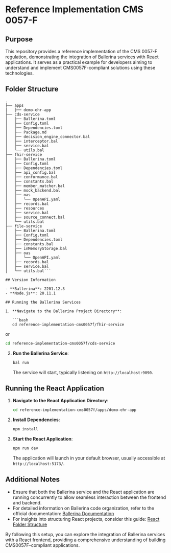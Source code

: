 # Reference Implementation CMS 0057-F

## Purpose

This repository provides a reference implementation of the CMS 0057-F regulation, demonstrating the integration of Ballerina services with React applications. It serves as a practical example for developers aiming to understand and implement CMS0057F-compliant solutions using these technologies.

## Folder Structure

```
.
├── apps
|   ├── demo-ehr-app
├── cds-service
│   ├── Ballerina.toml
│   ├── Config.toml
│   ├── Dependencies.toml
│   ├── Package.md
│   ├── decision_engine_connector.bal
│   ├── interceptor.bal
│   ├── service.bal
│   └── utils.bal
├── fhir-service
│   ├── Ballerina.toml
│   ├── Config.toml
│   ├── Dependencies.toml
│   ├── api_config.bal
│   ├── conformance.bal
│   ├── constants.bal
│   ├── member_matcher.bal
│   ├── mock_backend.bal
│   ├── oas
│   │   └── OpenAPI.yaml
│   ├── records.bal
│   ├── resources
│   ├── service.bal
│   ├── source_connect.bal
│   └── utils.bal
├── file-service
│   ├── Ballerina.toml
│   ├── Config.toml
│   ├── Dependencies.toml
│   ├── constants.bal
│   ├── inMemoryStorage.bal
│   ├── oas
│   │   └── OpenAPI.yaml
│   ├── records.bal
│   ├── service.bal
│   └── utils.bal```

## Version Information

- **Ballerina**: 2201.12.3
- **Node.js**: 20.11.1

## Running the Ballerina Services

1. **Navigate to the Ballerina Project Directory**:

   ```bash
   cd reference-implementation-cms0057f/fhir-service
   ```

   or

   ```bash
   cd reference-implementation-cms0057f/cds-service
   ```

2. **Run the Ballerina Service**:

   ```bash
   bal run
   ```

   The service will start, typically listening on `http://localhost:9090`.

## Running the React Application

1. **Navigate to the React Application Directory**:

   ```bash
   cd reference-implementation-cms0057f/apps/demo-ehr-app
   ```

2. **Install Dependencies**:

   ```bash
   npm install
   ```

3. **Start the React Application**:

   ```bash
   npm run dev
   ```

   The application will launch in your default browser, usually accessible at `http://localhost:5173/`.

## Additional Notes

- Ensure that both the Ballerina service and the React application are running concurrently to allow seamless interaction between the frontend and backend.
- For detailed information on Ballerina code organization, refer to the official documentation: [Ballerina Documentation](https://ballerina.io/learn/organize-ballerina-code/)
- For insights into structuring React projects, consider this guide: [React Folder Structure](https://blog.webdevsimplified.com/2022-07/react-folder-structure/)

By following this setup, you can explore the integration of Ballerina services with a React frontend, providing a comprehensive understanding of building CMS0057F-compliant applications.
